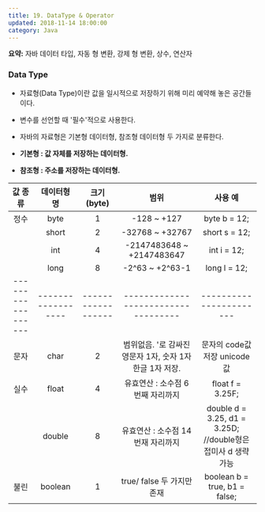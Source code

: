 ```yaml
---
title: 19. DataType & Operator
updated: 2018-11-14 18:00:00
category: Java
---
```


**요약:** 자바 데이터 타입, 자동 형 변환, 강제 형 변환, 상수, 연산자

<div class="divider"></div>

### Data Type

- 자료형(Data Type)이란 값을 일시적으로 저장하기 위해 미리 예약해 놓은 공간들이다.
- 변수를 선언할 때 '필수'적으로 사용한다.
- 자바의 자료형은 기본형 데이터형, 참조형 데이터형 두 가지로 분류한다. 

- **기본형 : 값 자체를 저장하는 데이터형.**
- **참조형 : 주소를 저장하는 데이터형.**

| 값 종류              |        데이터형 명 |        크기(byte) |                      범위 |                   사용 예 |
| :---------------: | :---------------: | :---------------: | :---------------------------------: | :-------------------: |
|   정수                |         byte         |          1             |       -128 ~ +127                       |    byte b = 12;        |
|                         |         short        |          2             |  -32768 ~ +32767                    |    short s = 12;       |
|                         |        int             |          4             | -2147483648 ~ +2147483647 | int i = 12;                |
|                         |         long         |          8             | -2^63 ~ +2^63-1                     | long l = 12;             |
|------------------|------------------|------------------|-----------------------------------|-----------------------|
| 문자                  |         char         |          2             | 범위없음. '로 감싸진 영문자 1자, 숫자 1자 한글 1자 저장. | 문자의 code값 저장 unicode 값 |
| 실수| float | 4 | 유효연산 : 소수점 6번째 자리까지 | float f = 3.25F; |
|       | double | 8 | 유효연산 : 소수점 14번재 자리까지 | double d = 3.25, d1 = 3.25D; //double형은 접미사 d 생략가능 |
| 불린 | boolean | 1 | true/ false 두 가지만 존재 | boolean b = true, b1 = false; |

